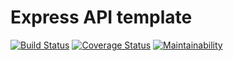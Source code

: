 # Express API template
[![Build Status](https://travis-ci.com/moquito64/node-testing.svg?branch=main)](https://travis-ci.com/moquito64/node-testing)
[![Coverage Status](https://coveralls.io/repos/github/moquito64/node-testing/badge.svg?branch=main)](https://coveralls.io/github/moquito64/node-testing?branch=main)
[![Maintainability](https://api.codeclimate.com/v1/badges/12583a3bee780688bf5e/maintainability)](https://codeclimate.com/github/moquito64/node-testing/maintainability)